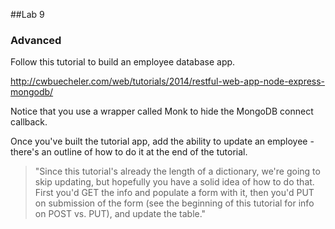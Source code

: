 ##Lab 9

### Advanced

Follow this tutorial to build an employee database app.

http://cwbuecheler.com/web/tutorials/2014/restful-web-app-node-express-mongodb/

Notice that you use a wrapper called Monk to hide the MongoDB connect callback.

Once you've built the tutorial app, add the ability to update an employee - there's an outline of how to do it at the end of the tutorial.

>"Since this tutorial's already the length of a dictionary, we're going to skip updating, but hopefully you have a solid idea of how to do that. First you'd GET the info and populate a form with it, then you'd PUT on submission of the form (see the beginning of this tutorial for info on POST vs. PUT), and update the table."